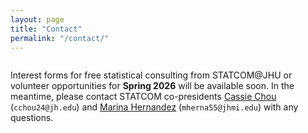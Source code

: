 ```yaml
---
layout: page
title: "Contact"
permalink: "/contact/"
---
```


<div class="row">
  <div class="small-12 columns">
    <p>
      Interest forms for free statistical consulting from STATCOM@JHU or volunteer opportunities for <strong>Spring 2026</strong> will be available soon. 
      In the meantime, please contact STATCOM co-presidents 
      <a href="mailto:cchou24@jh.edu">Cassie Chou</a> (<code>cchou24@jh.edu</code>) and 
      <a href="mailto:mherna55@jhmi.edu">Marina Hernandez</a> (<code>mherna55@jhmi.edu</code>) with any questions.
    </p>
  </div>
</div>



